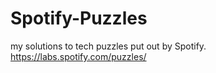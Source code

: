 # Spotify-Puzzles
my solutions to tech puzzles put out by Spotify. https://labs.spotify.com/puzzles/
